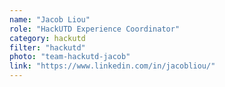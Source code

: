 ```yaml
---
name: "Jacob Liou"
role: "HackUTD Experience Coordinator"
category: hackutd
filter: "hackutd"
photo: "team-hackutd-jacob"
link: "https://www.linkedin.com/in/jacobliou/"
---
```

